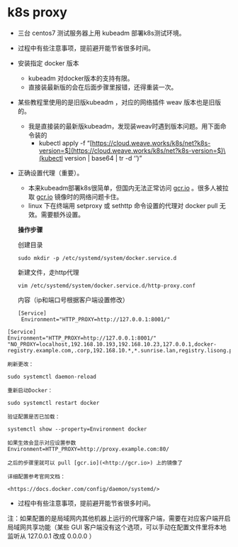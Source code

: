 # k8s proxy

* 三台 centos7 测试服务器上用 kubeadm 部署k8s测试环境。
* 过程中有些注意事项，提前避开能节省很多时间。
* 安装指定 docker 版本
  * kubeadm 对docker版本的支持有限。
  * 直接装最新版的会在后面步骤里报错，还得重装一次。
* 某些教程里使用的是旧版kubeadm ，对应的网络插件 weav 版本也是旧版的。
  * 我是直接装的最新版kubeadm，发现装weav时遇到版本问题。用下面命令装的
    * kubectl apply -f “[https://cloud.weave.works/k8s/net?k8s-version=$](https://cloud.weave.works/k8s/net?k8s-version=$)\(kubectl version \| base64 \| tr -d ‘’\)”
* 正确设置代理（重要）。

  * 本来kubeadm部署k8s很简单，但国内无法正常访问 [gcr.io](http://gcr.io/) 。很多人被拉取 [gcr.io](http://k8s.gcr.io/v2/) 镜像时的网络问题卡住。
  * linux 下在终端用 setproxy 或 sethttp 命令设置的代理对 docker pull 无效。需要额外设置。

  **操作步骤**

  创建目录

  `sudo mkdir -p /etc/systemd/system/docker.service.d`

  新建文件，走http代理

  `vim /etc/systemd/system/docker.service.d/http-proxy.conf`

  内容（ip和端口号根据客户端设置修改）

  ```text
  [Service]
   Environment="HTTP_PROXY=http://127.0.0.1:8001/"
  ```

```text
[Service]
Environment="HTTP_PROXY=http://127.0.0.1:8001/" "NO_PROXY=localhost,192.168.10.193,192.168.10.23,127.0.0.1,docker-registry.example.com,.corp,192.168.10.*,*.sunrise.lan,registry.lisong.pub,*.lisong.pub"
```

```text
刷新更改：

sudo systemctl daemon-reload

重新启动Docker：

sudo systemctl restart docker

验证配置是否已加载：

systemctl show --property=Environment docker

如果生效会显示对应设置参数
Environment=HTTP_PROXY=http://proxy.example.com:80/

之后的步骤里就可以 pull [gcr.io](<http://gcr.io>) 上的镜像了

详细配置参考官网文档：

<https://docs.docker.com/config/daemon/systemd/>
```

* 过程中有些注意事项，提前避开能节省很多时间。

注：如果配置的是局域网内其他机器上运行的代理客户端，需要在对应客户端开启局域网共享功能（某些 GUI 客户端没有这个选项，可以手动在配置文件里将本地监听从 127.0.0.1 改成 0.0.0.0 ）

